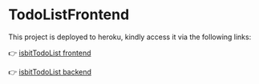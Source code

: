 # TodoListFrontend

This project is deployed to heroku, kindly access it via the following links:

:point_right: [isbitTodoList frontend](https://isbit-todolist-frontend.herokuapp.com/)

:point_right: [isbitTodoList backend](https://isbit-todolist-backend.herokuapp.com/api/v1)
